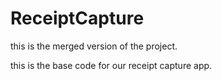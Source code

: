 # ReceiptCapture
this is the merged version of the project.

this is the base code for our receipt capture app.
